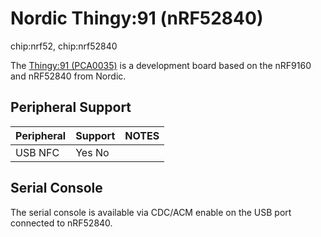 # Nordic Thingy:91 (nRF52840)

<div class="tags">

chip:nrf52, chip:nrf52840

</div>

The [Thingy:91
(PCA0035)](https://www.nordicsemi.com/Products/Development-hardware/Nordic-Thingy-91)
is a development board based on the nRF9160 and nRF52840 from Nordic.

## Peripheral Support

| Peripheral | Support | NOTES |
| ---------- | ------- | ----- |
| USB NFC    | Yes No  |       |

## Serial Console

The serial console is available via CDC/ACM enable on the USB port
connected to nRF52840.

